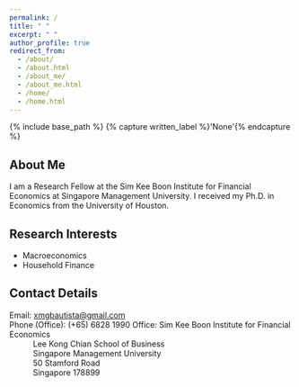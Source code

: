 ```yaml
---
permalink: /
title: " "
excerpt: " "
author_profile: true
redirect_from: 
  - /about/
  - /about.html
  - /about_me/
  - /about_me.html
  - /home/
  - /home.html
---
```


{% include base_path %}
{% capture written_label %}'None'{% endcapture %}

## About Me

I am a Research Fellow at the Sim Kee Boon Institute for Financial Economics at Singapore Management University. I received my Ph.D. in 
Economics from the University of Houston.

## Research Interests
* Macroeconomics
* Household Finance

## Contact Details
Email: [xmgbautista@gmail.com](mailto:xmgbautista@gmail.com) <br>
Phone (Office): (+65) 6828 1990
Office: Sim Kee Boon Institute for Financial Economics <br>
&emsp;&emsp;&emsp;Lee Kong Chian School of Business <br>
&emsp;&emsp;&emsp;Singapore Management University <br>
&emsp;&emsp;&emsp;50 Stamford Road <br>
&emsp;&emsp;&emsp;Singapore 178899